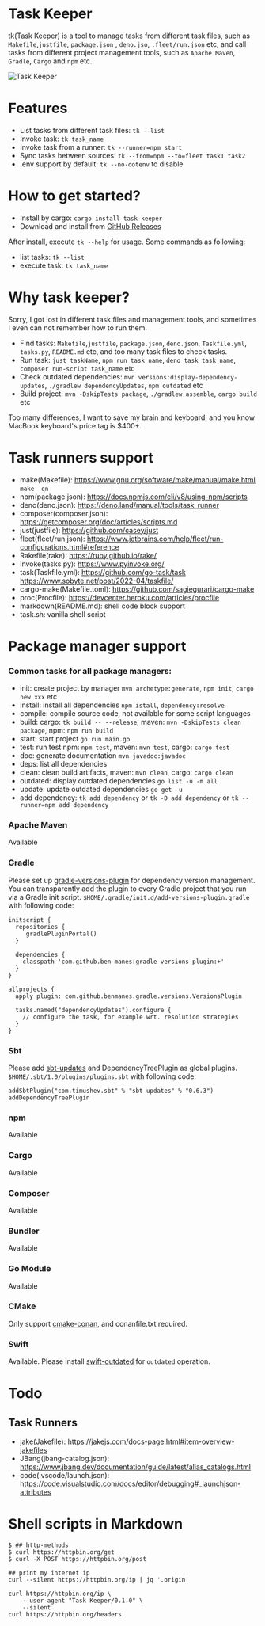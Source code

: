Task Keeper
=================
tk(Task Keeper) is a tool to manage tasks from different task files,
such as `Makefile`,`justfile`, `package.json` , `deno.jso`, `.fleet/run.json` etc,
and call tasks from different project management tools,
such as `Apache Maven`, `Gradle`, `Cargo` and `npm` etc.

![Task Keeper](./screenshot.png)

# Features

* List tasks from different task files: `tk --list`
* Invoke task: `tk task_name`
* Invoke task from a runner: `tk --runner=npm start`
* Sync tasks between sources: `tk --from=npm --to=fleet task1 task2`
* .env support by default: `tk --no-dotenv` to disable

# How to get started?

* Install by cargo: `cargo install task-keeper`
* Download and install from [GitHub Releases](https://github.com/linux-china/task-keeper/releases)

After install, execute `tk --help` for usage. Some commands as following:

* list tasks: `tk --list`
* execute task: `tk task_name`

# Why task keeper?

Sorry, I got lost in different task files and management tools, and sometimes I even can not remember how to run them.

* Find tasks: `Makefile`,`justfile`, `package.json`, `deno.json`, `Taskfile.yml`, `tasks.py`, `README.md` etc, and
  too many task files to check tasks.
* Run task: `just taskName`, `npm run task_name`, `deno task task_name`, `composer run-script task_name` etc
* Check outdated dependencies: `mvn versions:display-dependency-updates`, `./gradlew dependencyUpdates`, `npm outdated`
  etc
* Build project: `mvn -DskipTests package`, `./gradlew assemble`, `cargo build` etc

Too many differences, I want to save my brain and keyboard, and you know MacBook keyboard's price tag is $400+.

# Task runners support

* make(Makefile): https://www.gnu.org/software/make/manual/make.html `make -qn`
* npm(package.json): https://docs.npmjs.com/cli/v8/using-npm/scripts
* deno(deno.json): https://deno.land/manual/tools/task_runner
* composer(composer.json): https://getcomposer.org/doc/articles/scripts.md
* just(justfile): https://github.com/casey/just
* fleet(fleet/run.json): https://www.jetbrains.com/help/fleet/run-configurations.html#reference
* Rakefile(rake): https://ruby.github.io/rake/
* invoke(tasks.py): https://www.pyinvoke.org/
* task(Taskfile.yml): https://github.com/go-task/task  https://www.sobyte.net/post/2022-04/taskfile/
* cargo-make(Makefile.toml):  https://github.com/sagiegurari/cargo-make
* proc(Procfile): https://devcenter.heroku.com/articles/procfile
* markdown(README.md): shell code block support
* task.sh: vanilla shell script

# Package manager support

### Common tasks for all package managers:

* init: create project by manager `mvn archetype:generate`, `npm init`, `cargo new xxx` etc
* install: install all dependencies `npm istall`, `dependency:resolve`
* compile: compile source code, not available for some script languages
* build: cargo: `tk build -- --release`, maven: `mvn -DskipTests clean package`, npm: `npm run build`
* start: start project `go run main.go`
* test: run test npm: `npm test`, maven: `mvn test`, cargo: `cargo test`
* doc: generate documentation `mvn javadoc:javadoc`
* deps: list all dependencies
* clean: clean build artifacts, maven: `mvn clean`, cargo: `cargo clean`
* outdated: display outdated dependencies `go list -u -m all`
* update: update outdated dependencies `go get -u`
* add dependency: `tk add dependency` or `tk -D add dependency` or `tk --runner=npm add dependency`

### Apache Maven

Available 

### Gradle

Please set up [gradle-versions-plugin](https://github.com/ben-manes/gradle-versions-plugin) for dependency version
management.
You can transparently add the plugin to every Gradle project that you run via a Gradle init script.
`$HOME/.gradle/init.d/add-versions-plugin.gradle` with following code:

```
initscript {
  repositories {
     gradlePluginPortal()
  }

  dependencies {
    classpath 'com.github.ben-manes:gradle-versions-plugin:+'
  }
}

allprojects {
  apply plugin: com.github.benmanes.gradle.versions.VersionsPlugin

  tasks.named("dependencyUpdates").configure {
    // configure the task, for example wrt. resolution strategies
  }
}
```

### Sbt

Please add [sbt-updates](https://github.com/rtimush/sbt-updates) and DependencyTreePlugin as global plugins.
`$HOME/.sbt/1.0/plugins/plugins.sbt` with following code:

```
addSbtPlugin("com.timushev.sbt" % "sbt-updates" % "0.6.3")
addDependencyTreePlugin
```

### npm

Available

### Cargo

Available

### Composer

Available

### Bundler

Available

### Go Module

Available

### CMake

Only support [cmake-conan](https://github.com/conan-io/cmake-conan), and conanfile.txt required. 

### Swift

Available. Please install [swift-outdated](https://github.com/kiliankoe/swift-outdated) for `outdated` operation.

# Todo

## Task Runners

* jake(Jakefile): https://jakejs.com/docs-page.html#item-overview-jakefiles
* JBang(jbang-catalog.json): https://www.jbang.dev/documentation/guide/latest/alias_catalogs.html  
* code(.vscode/launch.json): https://code.visualstudio.com/docs/editor/debugging#_launchjson-attributes

# Shell scripts in Markdown

```shell
$ ## http-methods
$ curl https://httpbin.org/get
$ curl -X POST https://httpbin.org/post
```

```shell
## print my internet ip
curl --silent https://httpbin.org/ip | jq '.origin'
```

```shell
curl https://httpbin.org/ip \
    --user-agent "Task Keeper/0.1.0" \
    --silent
curl https://httpbin.org/headers
```

